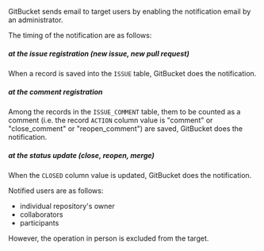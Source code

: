 GitBucket sends email to target users by enabling the notification email by an administrator.

The timing of the notification are as follows:

##### at the issue registration (new issue, new pull request)
When a record is saved into the ```ISSUE``` table, GitBucket does the notification.

##### at the comment registration
Among the records in the ```ISSUE_COMMENT``` table, them to be counted as a comment (i.e. the record ```ACTION``` column value is "comment" or "close_comment" or "reopen_comment") are saved, GitBucket does the notification.

##### at the status update (close, reopen, merge)
When the ```CLOSED``` column value is updated, GitBucket does the notification.

Notified users are as follows:

* individual repository's owner
* collaborators
* participants

However, the operation in person is excluded from the target.